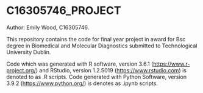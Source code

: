 # C16305746_PROJECT
Author: Emily Wood, C16305746. 

This repository contains the code for final year project in award for Bsc degree in Biomedical and Molecular Diagnostics submitted to Technological University Dublin. 


Code which was generated with R software, version 3.6.1 (https://www.r-project.org/) and RStudio, version 1.2.5019 (https://www.rstudio.com) is denoted to as .R scripts.
Code generated with Python Software, version 3.9.2 (https://www.python.org/) is denotes as .ipynb scripts.
